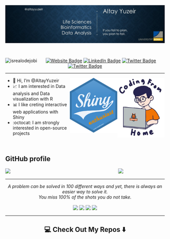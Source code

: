 <!-- Heading -->
<img src="https://raw.githubusercontent.com/AltayYuzeir/AltayYuzeir/main/assets/banner.jpg" alt="Introduction Banner.." style="text-align: center; margin-bottom: 30px;" />

<!-- Profile Views -->
<p align="center">
        <img src="https://komarev.com/ghpvc/?username=AltayYuzeir&label=Profile%20views&color=orange&style=flat" alt="isrealodejobi" align="left"/>
    <a target="_blank" href="https://altayyuzeir.shinyapps.io/home/"><img src="https://img.shields.io/badge/-Webpage-informational?style=plastic&amp;labelColor=informational&amp;logo=Atlassian&amp;link=https://altayyuzeir.shinyapps.io/home/" alt="Website Badge"></a>
        <a target="_blank" href="https://linkedin.com/in/altayyuzeir/"><img src="https://img.shields.io/badge/-LinkedIn-blue?style=plastic&amp;labelColor=blue&amp;logo=LinkedIn&amp;link=https://linkedin.com/in/altayyuzeir/" alt="LinkedIn Badge"></a> 
         <a target="_blank" href="mailto:altay.yuzeir@gmail.com"><img src="https://img.shields.io/badge/-Gmail-informational?style=plastic&amp;labelColor=informational&amp;logo=Gmail&amp;link=mailto:altay.yuzeir@gmail.com" alt="Twitter Badge"></a>
       <a target="_blank" href="https://twitter.com/AltayYuzeir/"><img src="https://img.shields.io/badge/-Twitter-informational?style=plastic&amp;labelColor=informational&amp;logo=Twitter&amp;link=https://twitter.com/AltayYuzeir" alt="Twitter Badge"></a>
</p>

---
<img align='right' src="https://raw.githubusercontent.com/AltayYuzeir/AltayYuzeir/main/assets/giphy.webp" width="150">

<img align='right' src="https://raw.githubusercontent.com/AltayYuzeir/AltayYuzeir/main/assets/shiny_logo.png" width="150">


- 👋 Hi, I’m @AltayYuzeir
- :chart_with_upwards_trend: I am interested in Data analysis and Data visualization with R
- :bar_chart: I like creting interactive web applications with Shiny
- :octocat: I am strongly interested in open-source projects

<br>

  <h2>GitHub profile </h2>
  
  <p align="center">
  <img height="auto" width="45%" src ="https://github-readme-stats.vercel.app/api?username=AltayYuzeir&hide_title=false&show_icons=true&count_private=true&theme=darcula&hide_border=true&hide_rank=&bg_color" align = "left">
 <!--    <img src ="https://github-readme-streak-stats.herokuapp.com?user=AltayYuzeir&theme=darcula&hide_border=true&background"> -->
  <img height="auto" width="43%" src ="https://github-readme-stats.vercel.app/api/top-langs/?username=AltayYuzeir&layout=compact&hide_border=true&theme=darcula&bg_color&langs_count=6&&exclude_repo">
</p>

<hr>
<p align="center">
   <i>A problem can be solved in 100 different ways and yet, there is always an easier way to solve it.</i>
   <br>
   <i>You miss 100% of the shots you do not take.</i>
   <br>
<br>
<a target="_blank" href="https://altayyuzeir.shinyapps.io/home/"><img src="https://img.shields.io/badge/-Webpage-e68a00?style=for-the-badge&logo=Atlassian&logoColor=white"></img></a>	
<a target="_blank" href="https://www.linkedin.com/in/altayyuzeir"><img src="https://img.shields.io/badge/-LinkedIn-0077B5?style=for-the-badge&logo=Linkedin&logoColor=white"></img></a>
<a target="_blank" href="mailto:altay.yuzeir@gmail.com"><img src="https://img.shields.io/badge/-Gmail-D14836?style=for-the-badge&logo=Gmail&logoColor=white"></img></a>
<a target="_blank" href="https://twitter.com/AltayYuzeir"><img src="https://img.shields.io/badge/-Twitter-1DA1F2?style=for-the-badge&logo=Twitter&logoColor=white"></img></a>

<hr>

<h2  align="center">💻 Check Out My Repos ⬇️ </h2>
<!---
AltayYuzeir/AltayYuzeir is a ✨ special ✨ repository because its `README.md` (this file) appears on your GitHub profile.
You can click the Preview link to take a look at your changes.
--->
